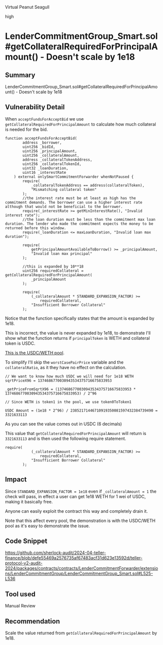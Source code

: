 Virtual Peanut Seagull

high

# LenderCommitmentGroup_Smart.sol#getCollateralRequiredForPrincipalAmount() - Doesn't scale by 1e18

## Summary
LenderCommitmentGroup_Smart.sol#getCollateralRequiredForPrincipalAmount() - Doesn't scale by 1e18

## Vulnerability Detail
When `acceptFundsForAcceptBid` we use `getCollateralRequiredForPrincipalAmount` to calculate how much collateral is needed for the bid.

```solidity
function acceptFundsForAcceptBid(
        address _borrower,
        uint256 _bidId,
        uint256 _principalAmount,
        uint256 _collateralAmount,
        address _collateralTokenAddress,
        uint256 _collateralTokenId,
        uint32 _loanDuration,
        uint16 _interestRate
    ) external onlySmartCommitmentForwarder whenNotPaused {
        require(
            _collateralTokenAddress == address(collateralToken),
            "Mismatching collateral token"
        );
        //the interest rate must be at least as high has the commitment demands. The borrower can use a higher interest rate although that would not be beneficial to the borrower.
        require(_interestRate >= getMinInterestRate(), "Invalid interest rate");
        //the loan duration must be less than the commitment max loan duration. The lender who made the commitment expects the money to be returned before this window.
        require(_loanDuration <= maxLoanDuration, "Invalid loan max duration");

        require(
            getPrincipalAmountAvailableToBorrow() >= _principalAmount,
            "Invalid loan max principal"
        );

        //this is expanded by 10**18
        uint256 requiredCollateral = getCollateralRequiredForPrincipalAmount(
            _principalAmount
        );

        require(
            (_collateralAmount * STANDARD_EXPANSION_FACTOR) >=
                requiredCollateral,
            "Insufficient Borrower Collateral"
        );
```

Notice that the function specifically states that the amount is expanded by 1e18.

This is incorrect, the value is never expanded by 1e18, to demonstrate I'll show what the function returns if `principalToken` is WETH and collateral token is USDC.

[This is the USDC/WETH pool](https://etherscan.io/address/0x88e6a0c2ddd26feeb64f039a2c41296fcb3f5640#readContract).

To simplify I'll skip the `worstCasePairPrice` variable and the `collateralRatio`, as it they have no effect on the calculation.

```solidity
// We want to know how much USDC we will need for 1e18 WETH
sqrtPriceX96 = 1374686770030943534375716675833953

_getPriceFromSqrtX96 = (1374686770030943534375716675833953 * 1374686770030943534375716675833953) / 2^96

// Since WETH is token1 in the pool, we use token0ToToken1

USDC Amount = (1e18 * 2^96) / 23852171446710919350081597432384739490 = 3321633113
```

As you can see the value comes out in USDC (6 decimals)

This value that `getCollateralRequiredForPrincipalAmount` will return is `3321633113` and is then used the following require statement.

```solidity
require(
            (_collateralAmount * STANDARD_EXPANSION_FACTOR) >=
                requiredCollateral,
            "Insufficient Borrower Collateral"
        );
```

## Impact
Since `STANDARD_EXPANSION_FACTOR = 1e18` even if `_collateralAmount = 1` the check will pass, in effect a user can get 1e18 WETH for 1 wei of USDC, making it basically free.

Anyone can easily exploit the contract this way and completely drain it.

Note that this affect every pool, the demonstration is with the USDC/WETH pool as it's easy to demonstrate the issue.

## Code Snippet
https://github.com/sherlock-audit/2024-04-teller-finance/blob/defe55469a2576735af67483acf31d623e13592d/teller-protocol-v2-audit-2024/packages/contracts/contracts/LenderCommitmentForwarder/extensions/LenderCommitmentGroup/LenderCommitmentGroup_Smart.sol#L525-L536

## Tool used
Manual Review

## Recommendation
Scale the value returned from `getCollateralRequiredForPrincipalAmount` by 1e18.